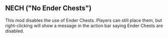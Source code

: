 ## NECH ("No Ender Chests")

This mod disables the use of Ender Chests. Players can still place them, but right-clicking will show a message in the action bar saying Ender Chests are disabled.